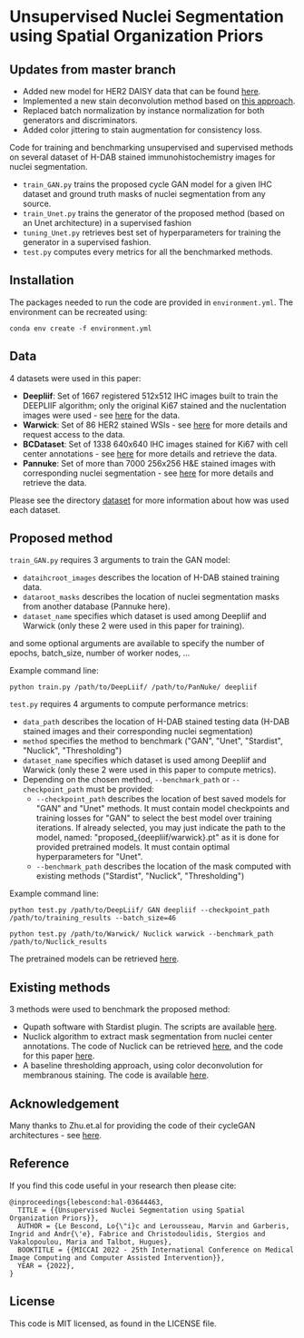 # Unsupervised Nuclei Segmentation using Spatial Organization Priors

## Updates from master branch
* Added new model for HER2 DAISY data that can be found [here](https://drive.google.com/drive/folders/1qSBd6_m5omPAGijiDa2BRhZDAtxcaRxL?usp=sharing).
* Implemented a new stain deconvolution method based on [this approach](https://www.spiedigitallibrary.org/conference-proceedings-of-spie/10581/105810L/Automatic-color-unmixing-of-IHC-stained-whole-slide-images/10.1117/12.2293734.short?SSO=1).
* Replaced batch normalization by instance normalization for both generators and discriminators.
* Added color jittering to stain augmentation for consistency loss.

Code for training and benchmarking unsupervised and supervised methods on several dataset of H-DAB stained immunohistochemistry images for nuclei segmentation. 
* ```train_GAN.py``` trains the proposed cycle GAN model for a given IHC dataset and ground truth masks of 
nuclei segmentation from any source. 
* ```train_Unet.py``` trains the generator of the proposed method (based on an Unet architecture) in a supervised
fashion 
* ```tuning_Unet.py``` retrieves best set of hyperparameters for training the generator in a supervised fashion.
* ```test.py``` computes every metrics for all the benchmarked methods.

## Installation
The packages needed to run the code are provided in ```environment.yml```. The environment can be recreated using:

```
conda env create -f environment.yml
```

## Data

4 datasets were used in this paper:
* **Deepliif**: Set of 1667 registered 512x512 IHC images built to train the DEEPLIIF algorithm; only the original Ki67 stained 
and the nuclentation images were used - see [here](https://zenodo.org/record/4751737#.YlWRiN86-Ul) for the data.
* **Warwick**: Set of 86 HER2 stained WSIs - see [here](https://warwick.ac.uk/fac/cross_fac/tia/data/her2contest) for more details and request access to the data.
* **BCDataset**: Set of 1338 640x640 IHC images stained for Ki67 with cell center annotations - see [here](https://sites.google.com/view/bcdataset) for more details and retrieve the data.
* **Pannuke**: Set of more than 7000 256x256 H&E stained images with corresponding nuclei segmentation - see [here](https://jgamper.github.io/PanNukeDataset/) for more details and retrieve the data.

Please see the directory [dataset](datasets/README.md) for more information about how was used each dataset.

## Proposed method
```train_GAN.py``` requires 3 arguments to train the GAN model: 
* ```dataihcroot_images``` describes the location of H-DAB stained training data.
* ```dataroot_masks``` describes the location of nuclei segmentation masks from another database (Pannuke here).
* ```dataset_name``` specifies which dataset is used among Deepliif and Warwick (only these 2 were used in this paper for training).

and some optional arguments are available to specify the number of epochs, batch_size, number of worker nodes, ...

Example command line:

```
python train.py /path/to/DeepLiif/ /path/to/PanNuke/ deepliif
```

```test.py``` requires 4 arguments to compute performance metrics:
* ```data_path``` describes the location of H-DAB stained testing data (H-DAB stained images and their corresponding nuclei segmentation)
* ```method``` specifies the method to benchmark ("GAN", "Unet", "Stardist", "Nuclick", "Thresholding")
*  ```dataset_name``` specifies which dataset is used among Deepliif and Warwick (only these 2 were used in this paper to compute metrics).
* Depending on the chosen method, ```--benchmark_path``` or ```--checkpoint_path``` must be provided:
  * ```--checkpoint_path``` describes the location of best saved models for "GAN" and "Unet" methods. It must contain model checkpoints and 
training losses for "GAN" to select the best model over training iterations. If already selected, you may just indicate the path to
the model, named: "proposed_{deepliif/warwick}.pt" as it is done for provided pretrained models. It must contain optimal hyperparameters for "Unet".
  * ```--benchmark_path``` describes the location of the mask computed with existing methods ("Stardist", "Nuclick", "Thresholding")

Example command line:

```
python test.py /path/to/DeepLiif/ GAN deepliif --checkpoint_path /path/to/training_results --batch_size=46
```

```
python test.py /path/to/Warwick/ Nuclick warwick --benchmark_path /path/to/Nuclick_results
```

The pretrained models can be retrieved [here](https://drive.google.com/drive/folders/1qSBd6_m5omPAGijiDa2BRhZDAtxcaRxL?usp=sharing).
## Existing methods

3 methods were used to benchmark the proposed method:
* Qupath software with Stardist plugin. The scripts are available [here](existing_methods/stardist).
* Nuclick algorithm to extract mask segmentation from nuclei center annotations. The code of Nuclick can be retrieved [here](https://github.com/navidstuv/NuClick), and the code for this paper [here](existing_methods/nuclick).
* A baseline thresholding approach, using color deconvolution for membranous staining. The code is available [here](existing_methods/thresholding).

## Acknowledgement

Many thanks to Zhu.et.al for providing the code of their cycleGAN architectures - see [here](https://github.com/junyanz/pytorch-CycleGAN-and-pix2pix).

## Reference

If you find this code useful in your research then please cite:

```
@inproceedings{lebescond:hal-03644463,
  TITLE = {{Unsupervised Nuclei Segmentation using Spatial Organization Priors}},
  AUTHOR = {Le Bescond, Lo{\"i}c and Lerousseau, Marvin and Garberis, Ingrid and Andr{\'e}, Fabrice and Christodoulidis, Stergios and Vakalopoulou, Maria and Talbot, Hugues},
  BOOKTITLE = {{MICCAI 2022 - 25th International Conference on Medical Image Computing and Computer Assisted Intervention}},
  YEAR = {2022},
}
```

## License

This code is MIT licensed, as found in the LICENSE file.
